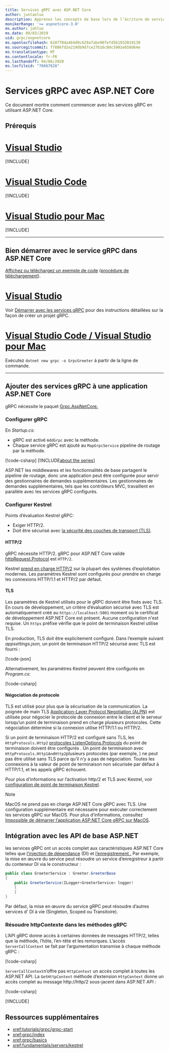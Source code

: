 ```yaml
---
title: Services gRPC avec ASP.NET Core
author: juntaoluo
description: Apprenez les concepts de base lors de l’écriture de services gRPC avec ASP.NET Core.
monikerRange: '>= aspnetcore-3.0'
ms.author: johluo
ms.date: 09/03/2019
uid: grpc/aspnetcore
ms.openlocfilehash: 6107704a4b4d9c629a7abe907efd5b1932019130
ms.sourcegitcommit: f7886fd2e219db9d7ce27b16c0dc5901e658d64e
ms.translationtype: MT
ms.contentlocale: fr-FR
ms.lasthandoff: 04/06/2020
ms.locfileid: "78667628"
---
```

# <a name="grpc-services-with-aspnet-core"></a>Services gRPC avec ASP.NET Core

Ce document montre comment commencer avec les services gRPC en utilisant ASP.NET Core.

## <a name="prerequisites"></a>Prérequis

# <a name="visual-studio"></a>[Visual Studio](#tab/visual-studio)

[!INCLUDE[](~/includes/net-core-prereqs-vs-3.0.md)]

# <a name="visual-studio-code"></a>[Visual Studio Code](#tab/visual-studio-code)

[!INCLUDE[](~/includes/net-core-prereqs-vsc-3.0.md)]

# <a name="visual-studio-for-mac"></a>[Visual Studio pour Mac](#tab/visual-studio-mac)

[!INCLUDE[](~/includes/net-core-prereqs-mac-3.0.md)]

---

## <a name="get-started-with-grpc-service-in-aspnet-core"></a>Bien démarrer avec le service gRPC dans ASP.NET Core

[Affichez ou téléchargez un exemple de code](https://github.com/dotnet/AspNetCore.Docs/tree/master/aspnetcore/tutorials/grpc/grpc-start/sample) ([procédure de téléchargement](xref:index#how-to-download-a-sample)).

# <a name="visual-studio"></a>[Visual Studio](#tab/visual-studio)

Voir [Démarrer avec les services gRPC](xref:tutorials/grpc/grpc-start) pour des instructions détaillées sur la façon de créer un projet gRPC.

# <a name="visual-studio-code--visual-studio-for-mac"></a>[Visual Studio Code / Visual Studio pour Mac](#tab/visual-studio-code+visual-studio-mac)

Exécutez `dotnet new grpc -o GrpcGreeter` à partir de la ligne de commande.

---

## <a name="add-grpc-services-to-an-aspnet-core-app"></a>Ajouter des services gRPC à une application ASP.NET Core

gRPC nécessite le paquet [Grpc.AspNetCore.](https://www.nuget.org/packages/Grpc.AspNetCore)

### <a name="configure-grpc"></a>Configurer gRPC

En *Startup.cs*:

* gRPC est activé `AddGrpc` avec la méthode.
* Chaque service gRPC est ajouté au `MapGrpcService` pipeline de routage par la méthode.

[!code-csharp[](~/tutorials/grpc/grpc-start/sample/GrpcGreeter/Startup.cs?name=snippet&highlight=7,24)]
[!INCLUDE[about the series](~/includes/code-comments-loc.md)]

ASP.NET les middlewares et les fonctionnalités de base partagent le pipeline de routage, donc une application peut être configurée pour servir des gestionnaires de demandes supplémentaires. Les gestionnaires de demandes supplémentaires, tels que les contrôleurs MVC, travaillent en parallèle avec les services gRPC configurés.

### <a name="configure-kestrel"></a>Configurer Kestrel

Points d’évaluation Kestrel gRPC:

* Exiger HTTP/2.
* Doit être sécurisé avec [la sécurité des couches de transport (TLS)](https://tools.ietf.org/html/rfc5246).

#### <a name="http2"></a>HTTP/2

gRPC nécessite HTTP/2. gRPC pour ASP.NET Core valide [httpRequest.Protocol](xref:Microsoft.AspNetCore.Http.HttpRequest.Protocol*) est `HTTP/2`.

Kestrel [prend en charge HTTP/2](xref:fundamentals/servers/kestrel#http2-support) sur la plupart des systèmes d’exploitation modernes. Les paramètres Kestrel sont configurés pour prendre en charge les connexions HTTP/1.1 et HTTP/2 par défaut.

#### <a name="tls"></a>TLS

Les paramètres de Kestrel utilisés pour le gRPC doivent être fixés avec TLS. En cours de développement, un critère d’évaluation sécurisé avec TLS est automatiquement créé au `https://localhost:5001` moment où le certificat de développement ASP.NET Core est présent. Aucune configuration n'est requise. Un `https` préfixe vérifie que le point de terminaison Kestrel utilise TLS.

En production, TLS doit être explicitement configuré. Dans l’exemple suivant *appsettings.json,* un point de terminaison HTTP/2 sécurisé avec TLS est fourni :

[!code-json[](~/grpc/aspnetcore/sample/appsettings.json?highlight=4)]

Alternativement, les paramètres Kestrel peuvent être configurés en *Program.cs*:

[!code-csharp[](~/grpc/aspnetcore/sample/Program.cs?highlight=7&name=snippet)]

#### <a name="protocol-negotiation"></a>Négociation de protocole

TLS est utilisé pour plus que la sécurisation de la communication. La poignée de main TLS [Application-Layer Protocol Negotiation (ALPN)](https://tools.ietf.org/html/rfc7301#section-3) est utilisée pour négocier le protocole de connexion entre le client et le serveur lorsqu’un point de terminaison prend en charge plusieurs protocoles. Cette négociation détermine si la connexion utilise HTTP/1.1 ou HTTP/2.

Si un point de terminaison HTTP/2 est configuré sans TLS, les `HttpProtocols.Http2` [protocoles ListenOptions.Protocols](xref:fundamentals/servers/kestrel#listenoptionsprotocols) du point de terminaison doivent être configurés . Un point de terminaison avec `HttpProtocols.Http1AndHttp2`plusieurs protocoles (par exemple, ) ne peut pas être utilisé sans TLS parce qu’il n’y a pas de négociation. Toutes les connexions à la valeur de point de terminaison non sécurisée par défaut à HTTP/1.1, et les appels gRPC échouent.

Pour plus d’informations sur l’activation http/2 et TLS avec Kestrel, voir [configuration de point de terminaison Kestrel](xref:fundamentals/servers/kestrel#endpoint-configuration).

> [!NOTE]
> MacOS ne prend pas en charge ASP.NET Core gRPC avec TLS. Une configuration supplémentaire est nécessaire pour exécuter correctement les services gRPC sur MacOS. Pour plus d’informations, consultez [Impossible de démarrer l’application ASP.NET Core gRPC sur MacOS](xref:grpc/troubleshoot#unable-to-start-aspnet-core-grpc-app-on-macos).

## <a name="integration-with-aspnet-core-apis"></a>Intégration avec les API de base ASP.NET

les services gRPC ont un accès complet aux caractéristiques ASP.NET Core telles que [l’injection de dépendance](xref:fundamentals/dependency-injection) (DI) et [l’enregistrement .](xref:fundamentals/logging/index) Par exemple, la mise en œuvre du service peut résoudre un service d’enregistreur à partir du conteneur DI via le constructeur :

```csharp
public class GreeterService : Greeter.GreeterBase
{
    public GreeterService(ILogger<GreeterService> logger)
    {
    }
}
```

Par défaut, la mise en œuvre du service gRPC peut résoudre d’autres services d' DI à vie (Singleton, Scoped ou Transitoire).

### <a name="resolve-httpcontext-in-grpc-methods"></a>Résoudre httpContexte dans les méthodes gRPC

L’API gRPC donne accès à certaines données de messages HTTP/2, telles que la méthode, l’hôte, l’en-tête et les remorques. L’accès `ServerCallContext` se fait par l’argumentation transmise à chaque méthode gRPC :

[!code-csharp[](~/grpc/aspnetcore/sample/GrcpService/GreeterService.cs?highlight=3-4&name=snippet)]

`ServerCallContext`n’offre pas `HttpContext` un accès complet à toutes les ASP.NET API. La `GetHttpContext` méthode d’extension `HttpContext` donne un accès complet au message http://http/2 sous-jacent dans ASP.NET API :

[!code-csharp[](~/grpc/aspnetcore/sample/GrcpService/GreeterService2.cs?highlight=6-7&name=snippet)]

[!INCLUDE[](~/includes/gRPCazure.md)]

## <a name="additional-resources"></a>Ressources supplémentaires

* <xref:tutorials/grpc/grpc-start>
* <xref:grpc/index>
* <xref:grpc/basics>
* <xref:fundamentals/servers/kestrel>
